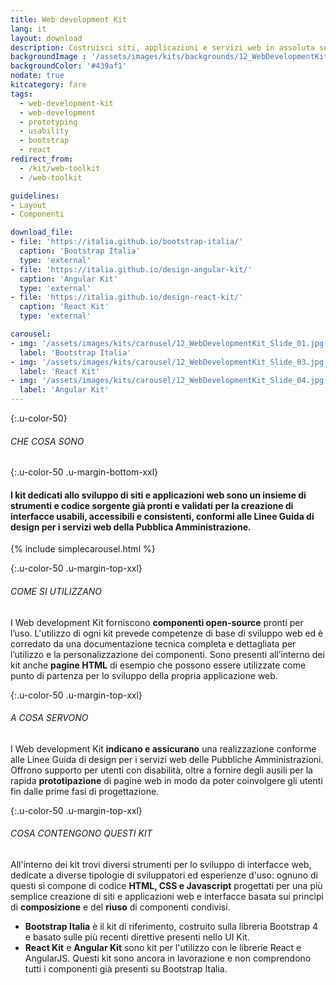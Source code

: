 ```yaml
---
title: Web development Kit
lang: it
layout: download
description: Costruisci siti, applicazioni e servizi web in assoluta semplicità
backgroundImage : '/assets/images/kits/backgrounds/12_WebDevelopmentKit_Background.png'
backgroundColor: '#439af1'
nodate: true
kitcategory: fare
tags:
  - web-development-kit
  - web-development
  - prototyping
  - usability
  - bootstrap
  - react
redirect_from:
  - /kit/web-toolkit
  - /web-toolkit

guidelines:
- Layout
- Componenti

download_file:
- file: 'https://italia.github.io/bootstrap-italia/'
  caption: 'Bootstrap Italia'
  type: 'external'
- file: 'https://italia.github.io/design-angular-kit/'
  caption: 'Angular Kit'
  type: 'external'
- file: 'https://italia.github.io/design-react-kit/'
  caption: 'React Kit'
  type: 'external'

carousel:
- img: '/assets/images/kits/carousel/12_WebDevelopmentKit_Slide_01.jpg'
  label: 'Bootstrap Italia'
- img: '/assets/images/kits/carousel/12_WebDevelopmentKit_Slide_03.jpg'
  label: 'React Kit'
- img: '/assets/images/kits/carousel/12_WebDevelopmentKit_Slide_04.jpg'
  label: 'Angular Kit'
---
```


{:.u-color-50}
###### CHE COSA SONO

{:.u-color-50 .u-margin-bottom-xxl}
#### I kit dedicati allo sviluppo di siti e applicazioni web sono un insieme di **strumenti e codice sorgente** già pronti e validati per la creazione di interfacce usabili, accessibili e consistenti, conformi alle Linee Guida di design per i servizi web della Pubblica Amministrazione.

{% include simplecarousel.html  %}

{:.u-color-50 .u-margin-top-xxl}
###### COME SI UTILIZZANO
I Web development Kit forniscono **componenti open-source** pronti per l’uso. L'utilizzo di ogni kit prevede competenze di base di sviluppo web ed è corredato da una documentazione tecnica completa e dettagliata per l’utilizzo e la personalizzazione dei componenti. Sono presenti all’interno dei kit anche **pagine HTML** di esempio che possono essere utilizzate come punto di partenza per lo sviluppo della propria applicazione web.


{:.u-color-50 .u-margin-top-xxl}
###### A COSA SERVONO
I Web development Kit **indicano e assicurano** una realizzazione conforme alle Linee Guida di design per i servizi web delle Pubbliche Amministrazioni. Offrono supporto per utenti con disabilità, oltre a fornire degli ausili per la rapida **prototipazione** di pagine web in modo da poter coinvolgere gli utenti fin dalle prime fasi di progettazione.


{:.u-color-50 .u-margin-top-xxl}
###### COSA CONTENGONO QUESTI KIT
All'interno dei kit trovi diversi strumenti per lo sviluppo di interfacce web, dedicate a diverse tipologie di sviluppatori ed esperienze d'uso: ognuno di questi si compone di codice **HTML, CSS e Javascript** progettati per una più semplice creazione di siti e applicazioni web e interfacce basata sui princìpi di **composizione** e del **riuso** di componenti condivisi.

- **Bootstrap Italia** è il kit di riferimento, costruito sulla libreria Bootstrap 4 e basato sulle più recenti direttive presenti nello UI Kit.
- **React Kit** e **Angular Kit** sono kit per l'utilizzo con le librerie React e AngularJS. Questi kit sono ancora in lavorazione e non comprendono tutti i componenti già presenti su Bootstrap Italia.
